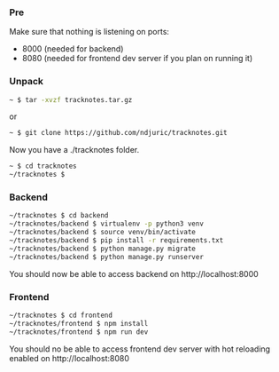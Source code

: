 ### Pre
Make sure that nothing is listening on ports:
 - 8000 (needed for backend)
 - 8080 (needed for frontend dev server if you plan on running it)

### Unpack
```bash
~ $ tar -xvzf tracknotes.tar.gz
```
or
```bash
~ $ git clone https://github.com/ndjuric/tracknotes.git
```
Now you have a ./tracknotes folder.  
```bash
~ $ cd tracknotes
~/tracknotes $
```

### Backend
```bash
~/tracknotes $ cd backend
~/tracknotes/backend $ virtualenv -p python3 venv
~/tracknotes/backend $ source venv/bin/activate
~/tracknotes/backend $ pip install -r requirements.txt
~/tracknotes/backend $ python manage.py migrate
~/tracknotes/backend $ python manage.py runserver
```
You should now be able to access backend on http://localhost:8000

### Frontend
```bash
~/tracknotes $ cd frontend
~/tracknotes/frontend $ npm install
~/tracknotes/frontend $ npm run dev
```
You should no be able to access frontend dev server with hot reloading enabled on http://localhost:8080  
